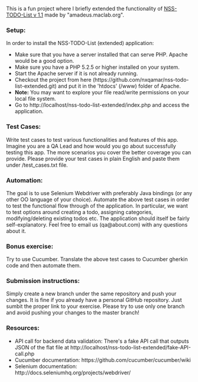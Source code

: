 This is a fun project where I briefly extended the functionality of <a href="https://github.com/amadeuspzs/TODO/tree/NSS-TODO">NSS-TODO-List v 1.1</a> made by "amadeus.maclab.org".


<h3>Setup:</h3>

In order to install the NSS-TODO-List (extended) application:
<ul>
<li>Make sure that you have a server installed that can serve PHP. Apache would be a good option.</li>
<li>Make sure you have a PHP 5.2.5 or higher installed on your system.</li>
<li>Start the Apache server if it is not already running.</li>
<li>Checkout the project from here (https://github.com/nxqamar/nss-todo-list-extended.git) and put it in the 'htdocs' (/www) folder of Apache.</li>
<li><strong>Note:</strong> You may want to explore your file read/write permissions on your local file system.</li>
<li>Go to http://localhost/nss-todo-list-extended/index.php and access the application.</li>
</ul>
<h3>Test Cases:</h3>
Write test cases to test various functionalities and features of this app. Imagine you are a QA Lead and how would you go about successfully testing this app. The more scenarios you cover the better coverage you can provide. Please provide your test cases in plain English and paste them under /test_cases.txt file.

<h3>Automation:</h3>
The goal is to use Selenium Webdriver with preferably Java bindings (or any other OO language of your choice). Automate the above test cases in order to test the functional flow through of the application. In particular, we want to test options around creating a todo, assigning categories, modifying/deleting existing todos etc. The application should itself be fairly self-explanatory. Feel free to email us (qa@about.com) with any questions about it.


<h3>Bonus exercise:</h3>
Try to use Cucumber. Translate the above test cases to Cucumber gherkin code and then automate them.

<h3>Submission instructions:</h3>
Simply create a new branch under the same repository and push your changes. It is fine if you already have a personal GitHub repository. Just sumbit the proper link to your exercise. Please try to use only one branch and avoid pushing your changes to the master branch!

<h3>Resources:</h3>
<ul>
<li>API call for backend data validation: There's a fake API call that outputs JSON of the flat file at http://localhost/nss-todo-list-extended/fake-API-call.php </li>
<li>Cucumber documentation: https://github.com/cucumber/cucumber/wiki </li>
<li>Selenium documentation: http://docs.seleniumhq.org/projects/webdriver/ </li>
</ul>


